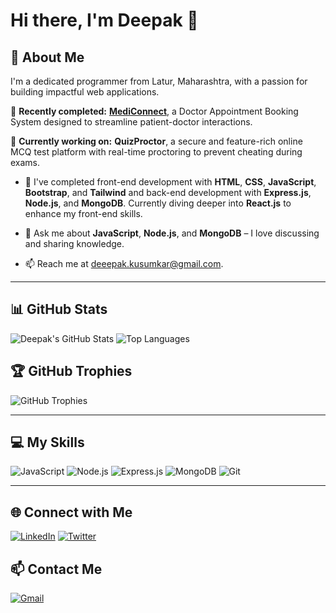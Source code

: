 # Hi there, I'm Deepak 👋

## 🚀 About Me
I'm a dedicated programmer from Latur, Maharashtra, with a passion for building impactful web applications.

🌟 **Recently completed:** [**MediConnect**](#), a Doctor Appointment Booking System designed to streamline patient-doctor interactions.

🔭 **Currently working on:** **QuizProctor**, a secure and feature-rich online MCQ test platform with real-time proctoring to prevent cheating during exams.

- 🌱 I've completed front-end development with **HTML**, **CSS**, **JavaScript**, **Bootstrap**, and **Tailwind** and back-end development with **Express.js**, **Node.js**, and **MongoDB**. Currently diving deeper into **React.js** to enhance my front-end skills.
  
- 💬 Ask me about **JavaScript**, **Node.js**, and **MongoDB** – I love discussing and sharing knowledge.
- 📫 Reach me at [deeepak.kusumkar@gmail.com](mailto:deeepak.kusumkar@gmail.com).

---

## 📊 GitHub Stats
![Deepak's GitHub Stats](https://github-readme-stats.vercel.app/api?username=Kusumkar-Deeepak&show_icons=true&theme=radical)
![Top Languages](https://github-readme-stats.vercel.app/api/top-langs/?username=Kusumkar-Deeepak&layout=compact&theme=radical)

## 🏆 GitHub Trophies
![GitHub Trophies](https://github-profile-trophy.vercel.app/?username=Kusumkar-Deeepak&theme=radical&margin-w=15&margin-h=15)

---

## 💻 My Skills
<p align="left">
  <img src="https://img.shields.io/badge/JavaScript-333333?style=flat&logo=javascript&logoColor=F7DF1E" alt="JavaScript"/>
  <img src="https://img.shields.io/badge/Node.js-333333?style=flat&logo=node.js&logoColor=339933" alt="Node.js"/>
  <img src="https://img.shields.io/badge/Express.js-333333?style=flat&logo=express&logoColor=white" alt="Express.js"/>
  <img src="https://img.shields.io/badge/MongoDB-333333?style=flat&logo=mongodb&logoColor=47A248" alt="MongoDB"/>
  <img src="https://img.shields.io/badge/Git-333333?style=flat&logo=git&logoColor=F05032" alt="Git"/>
</p>

---

## 🌐 Connect with Me
[![LinkedIn](https://img.shields.io/badge/LinkedIn-0077B5?style=flat&logo=linkedin&logoColor=white)](https://www.linkedin.com/in/deepak-kusumkar/)
[![Twitter](https://img.shields.io/badge/Twitter-1DA1F2?style=flat&logo=twitter&logoColor=white)](https://twitter.com/deepak_kusumkar)

## 📫 Contact Me
[![Gmail](https://img.shields.io/badge/Gmail-D14836?style=flat&logo=gmail&logoColor=white)](mailto:deeepak.kusumkar@gmail.com)

